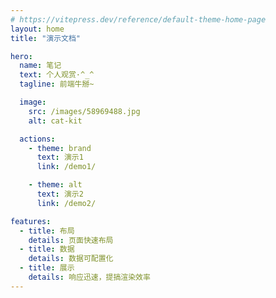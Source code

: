 ```yaml
---
# https://vitepress.dev/reference/default-theme-home-page
layout: home
title: "演示文档"

hero:
  name: 笔记
  text: 个人观赏·^_^
  tagline: 前端牛掰~

  image:
    src: /images/58969488.jpg
    alt: cat-kit

  actions:
    - theme: brand
      text: 演示1
      link: /demo1/

    - theme: alt
      text: 演示2
      link: /demo2/

features:
  - title: 布局
    details: 页面快速布局
  - title: 数据
    details: 数据可配置化
  - title: 展示
    details: 响应迅速，提搞渲染效率
---
```


